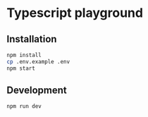 # Typescript playground

## Installation

```bash
npm install
cp .env.example .env
npm start
```

## Development

```bash
npm run dev
```
